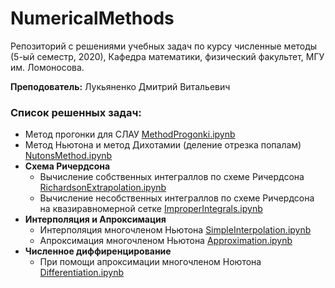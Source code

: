 # NumericalMethods

Репозиторий с решениями учебных задач по курсу численные методы (5-ый семестр, 2020), Кафедра математики, физический факультет, МГУ им. Ломоносова. 

**Преподователь:**
Лукьяненко Дмитрий Витальевич

### Список решенных задач:
- Метод прогонки для СЛАУ [MethodProgonki.ipynb](MethodProgonki.ipynb)
- Метод Ньютона и метод Дихотамии (деление отрезка попалам) [NutonsMethod.ipynb](NutonsMethod.ipynb)
- **Схема Ричердсона**
   - Вычисление собственных интеграллов по схеме Ричердсона [RichardsonExtrapolation.ipynb](RichardsonExtrapolation.ipynb)
   - Вычисление несобственных интеграллов по схеме Ричердсона на квазиравномерной сетке [ImproperIntegrals.ipynb](ImproperIntegrals.ipynb)
- **Интерполяция и Апроксимация**
   - Интерполяция многочленом Ньютона [SimpleInterpolation.ipynb](SimpleInterpolation.ipynb)
   - Апроксимация многочленом Ньютона [Approximation.ipynb](Approximation.ipynb)
- **Численное диффиренцирование**
   - При помощи апроксимации многочленом Ноютона [Differentiation.ipynb](Differentiation.ipynb)